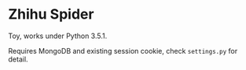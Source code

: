 # Zhihu Spider

Toy, works under Python 3.5.1.

Requires MongoDB and existing session cookie, check `settings.py` for detail.

